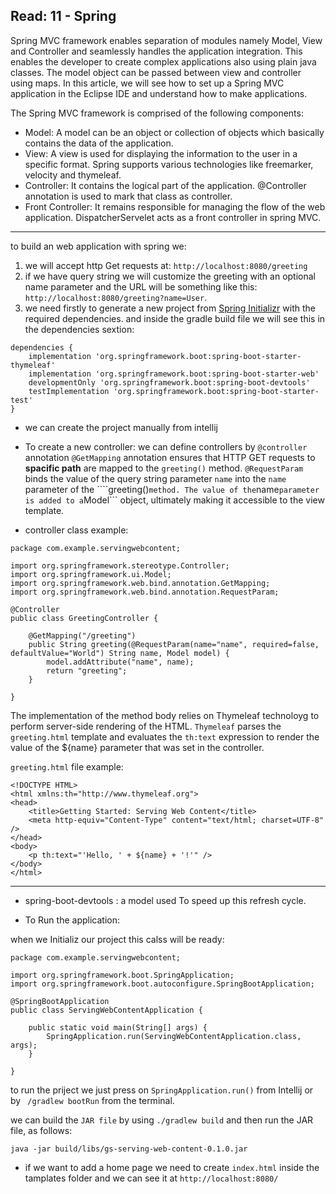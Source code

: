 ## Read: 11 - Spring

Spring MVC framework enables separation of modules namely Model, View and Controller and seamlessly handles the application integration. This enables the developer to create complex applications also using plain java classes. The model object can be passed between view and controller using maps. In this article, we will see how to set up a Spring MVC application in the Eclipse IDE and understand how to make applications.

The Spring MVC framework is comprised of the following components:

* Model: A model can be an object or collection of objects which basically contains the data of the application.
* View: A view is used for displaying the information to the user in a specific format. Spring supports various technologies like freemarker, velocity and thymeleaf.
* Controller: It contains the logical part of the application. @Controller annotation is used to mark that class as controller.
* Front Controller: It remains responsible for managing the flow of the web application. DispatcherServelet acts as a front controller in spring MVC.

***

to build an web application with spring we:
1. we will accept http Get requests at: ```http://localhost:8080/greeting```
2. if we have query string we will customize the greeting with an optional name parameter and the URL will be something like this: ```http://localhost:8080/greeting?name=User```.
3. we need firstly to generate a new project from [Spring Initializr](https://start.spring.io/) with the required dependencies. 
and inside the gradle build file we will see this in the dependencies sextion:
```
dependencies {
	implementation 'org.springframework.boot:spring-boot-starter-thymeleaf'
	implementation 'org.springframework.boot:spring-boot-starter-web'
	developmentOnly 'org.springframework.boot:spring-boot-devtools'
	testImplementation 'org.springframework.boot:spring-boot-starter-test'
}
```
* we can create the project manually from intellij 

* To create a new controller: 
we can define controllers by ```@controller``` annotation
```@GetMapping``` annotation ensures that HTTP GET requests to **spacific path** are mapped to the ```greeting()``` method.
```@RequestParam``` binds the value of the query string parameter ```name``` into the ```name``` parameter of the ````greeting()``` method.
The value of the ```name``` parameter is added to a ```Model``` object, ultimately making it accessible to the view template.

* controller class example:

```
package com.example.servingwebcontent;

import org.springframework.stereotype.Controller;
import org.springframework.ui.Model;
import org.springframework.web.bind.annotation.GetMapping;
import org.springframework.web.bind.annotation.RequestParam;

@Controller
public class GreetingController {

	@GetMapping("/greeting")
	public String greeting(@RequestParam(name="name", required=false, defaultValue="World") String name, Model model) {
		model.addAttribute("name", name);
		return "greeting";
	}

}
```

The implementation of the method body relies on Thymeleaf technoloyg to perform server-side rendering of the HTML. 
```Thymeleaf``` parses the ```greeting.html``` template and evaluates the ```th:text``` expression to render the value of the ${name} parameter that was set in the controller.

```greeting.html``` file example:

```
<!DOCTYPE HTML>
<html xmlns:th="http://www.thymeleaf.org">
<head> 
    <title>Getting Started: Serving Web Content</title> 
    <meta http-equiv="Content-Type" content="text/html; charset=UTF-8" />
</head>
<body>
    <p th:text="'Hello, ' + ${name} + '!'" />
</body>
</html>
```

***

- spring-boot-devtools : a model used To speed up this refresh cycle.

- To Run the application:

when we Initializ our project this calss will be ready:

```
package com.example.servingwebcontent;

import org.springframework.boot.SpringApplication;
import org.springframework.boot.autoconfigure.SpringBootApplication;

@SpringBootApplication
public class ServingWebContentApplication {

    public static void main(String[] args) {
        SpringApplication.run(ServingWebContentApplication.class, args);
    }

}
```

to run the priject we just press on ```SpringApplication.run()``` from Intellij or by ``` /gradlew bootRun``` from the terminal.

we can build the ```JAR file``` by using ```./gradlew build``` and then run the JAR file, as follows:

```java -jar build/libs/gs-serving-web-content-0.1.0.jar```

- if we want to add a home page we need to create ```index.html``` inside the tamplates folder and we can see it at ```http://localhost:8080/```